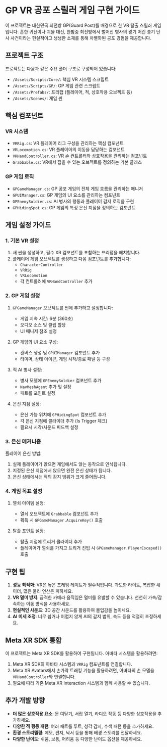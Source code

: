 # GP VR 공포 스릴러 게임 구현 가이드

이 프로젝트는 대한민국 최전방 GP(Guard Post)를 배경으로 한 VR 탈출 스릴러 게임입니다. 흔한 귀신이나 괴물 대신, 한밤중 최전방에서 벌어진 병사의 광기 어린 총기 난사 사건이라는 현실적이고 생생한 소재를 통해 차별화된 공포 경험을 제공합니다.

## 프로젝트 구조

프로젝트는 다음과 같은 주요 폴더 구조로 구성되어 있습니다:

- `/Assets/Scripts/Core/`: 핵심 VR 시스템 스크립트
- `/Assets/Scripts/GP/`: GP 게임 관련 스크립트
- `/Assets/Prefabs/`: 프리팹 (플레이어, 적, 상호작용 오브젝트 등)
- `/Assets/Scenes/`: 게임 씬

## 핵심 컴포넌트

### VR 시스템

- `VRRig.cs`: VR 플레이어 리그 구성을 관리하는 핵심 컴포넌트
- `VRLocomotion.cs`: VR 플레이어의 이동을 담당하는 컴포넌트
- `VRHandController.cs`: VR 손 컨트롤러와 상호작용을 관리하는 컴포넌트
- `Grabbable.cs`: VR에서 잡을 수 있는 오브젝트를 정의하는 기본 클래스

### GP 게임 로직

- `GPGameManager.cs`: GP 공포 게임의 전체 게임 흐름을 관리하는 매니저
- `GPUIManager.cs`: GP 게임의 UI 요소를 관리하는 컴포넌트
- `GPEnemySoldier.cs`: AI 병사의 행동과 플레이어 감지 로직을 구현
- `GPHidingSpot.cs`: GP 게임의 특정 은신 지점을 정의하는 컴포넌트

## 게임 설정 가이드

### 1. 기본 VR 설정

1. 새 씬을 생성하고, 필수 XR 컴포넌트를 포함하는 프리팹을 배치합니다.
2. 플레이어 게임 오브젝트를 생성하고 다음 컴포넌트를 추가합니다:
   - `CharacterController`
   - `VRRig`
   - `VRLocomotion`
   - 각 컨트롤러에 `VRHandController` 추가

### 2. GP 게임 설정

1. `GPGameManager` 오브젝트를 씬에 추가하고 설정합니다:
   - 게임 지속 시간: 6분 (360초)
   - 오디오 소스 및 클립 할당
   - UI 매니저 참조 설정

2. GP 게임의 UI 요소 구성:
   - 캔버스 생성 및 `GPUIManager` 컴포넌트 추가
   - 타이머, 상태 아이콘, 게임 시작/종료 패널 등 구성

3. 적 AI 병사 설정:
   - 병사 모델에 `GPEnemySoldier` 컴포넌트 추가
   - `NavMeshAgent` 추가 및 설정
   - 패트롤 포인트 설정

4. 은신 지점 설정:
   - 은신 가능 위치에 `GPHidingSpot` 컴포넌트 추가
   - 각 은신 지점에 콜라이더 추가 (Is Trigger 체크)
   - 필요시 시각/사운드 피드백 설정

### 3. 은신 메커니즘

플레이어 은신 방법:
1. 실제 플레이어가 앉으면 게임에서도 앉는 동작으로 인식됩니다.
2. 지정된 은신 지점에서 앉으면 완전 은신 상태가 됩니다.
3. 은신 상태에서는 적의 감지 범위가 크게 줄어듭니다.

### 4. 게임 목표 설정

1. 열쇠 아이템 설정:
   - 열쇠 오브젝트에 `Grabbable` 컴포넌트 추가
   - 획득 시 `GPGameManager.AcquireKey()` 호출

2. 탈출 포인트 설정:
   - 탈출 지점에 트리거 콜라이더 추가
   - 플레이어가 열쇠를 가지고 트리거 진입 시 `GPGameManager.PlayerEscaped()` 호출

## 구현 팁

1. **성능 최적화**: VR은 높은 프레임 레이트가 필수적입니다. 과도한 라이트, 복잡한 셰이더, 많은 물리 연산은 피하세요.
2. **VR 멀미 방지**: 급격한 카메라 움직임은 멀미를 유발할 수 있습니다. 천천히 가속/감속하는 이동 방식을 사용하세요.
3. **현실적인 사운드**: 3D 공간 사운드를 활용하여 몰입감을 높이세요.
4. **AI 미세 조정**: 너무 쉽거나 어렵지 않게 AI의 감지 범위, 속도 등을 적절히 조정하세요.

## Meta XR SDK 통합

이 프로젝트는 Meta XR SDK를 활용하여 구현됩니다. 아바타 시스템을 활용하려면:

1. Meta XR SDK의 아바타 시스템과 `VRRig` 컴포넌트를 연결합니다.
2. Meta XR Avatars에서 손가락 트래킹 기능을 활용하려면, 아바타의 손 모델을 `VRHandController`와 연결합니다.
3. 필요에 따라 기존 Meta XR Interaction 시스템과 함께 사용할 수 있습니다.

## 추가 개발 방향

- **더 많은 상호작용 요소**: 문 여닫기, 서랍 열기, 라디오 작동 등 다양한 상호작용을 추가하세요.
- **다양한 적 행동 패턴**: 여러 패트롤 루트, 청각 감지, 수색 패턴 등을 추가하세요.
- **환경 스토리텔링**: 메모, 편지, 낙서 등을 통해 배경 스토리를 전달하세요.
- **다양한 난이도**: 쉬움, 보통, 어려움 등 다양한 난이도 옵션을 제공하세요. 